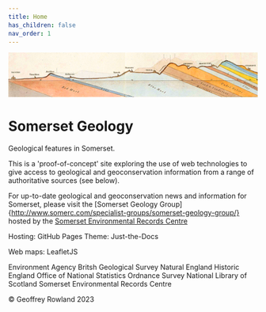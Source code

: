 ```yaml
---
title: Home
has_children: false
nav_order: 1
---
```


![William Smith section](/assets/images/TauntonStallbridge.png "William Smith's 1819 geological section of north Dorset and south Somerset")
# Somerset Geology

Geological features in Somerset.

This is a 'proof-of-concept' site exploring the use of web technologies to give access to geological and geoconservation information from a range of authoritative sources (see below).

For up-to-date geological and geoconservation news and information for Somerset, please visit the [Somerset Geology Group]{http://www.somerc.com/specialist-groups/somerset-geology-group/} hosted by the [Somerset Environmental Records Centre](https://www.somerc.com/)

Hosting: GitHub Pages
Theme: Just-the-Docs

Web maps: LeafletJS

Environment Agency
Britsh Geological Survey
Natural England
Historic England
Office of National Statistics
Ordnance Survey
National Library of Scotland
Somerset Environmental Records Centre

&copy; Geoffrey Rowland 2023

